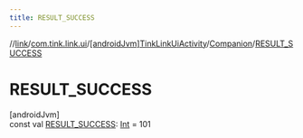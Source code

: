 ```yaml
---
title: RESULT_SUCCESS
---
```

//[link](../../../../index.html)/[com.tink.link.ui](../../index.html)/[[androidJvm]TinkLinkUiActivity](../index.html)/[Companion](index.html)/[RESULT_SUCCESS](-r-e-s-u-l-t_-s-u-c-c-e-s-s.html)



# RESULT_SUCCESS



[androidJvm]\
const val [RESULT_SUCCESS](-r-e-s-u-l-t_-s-u-c-c-e-s-s.html): [Int](https://kotlinlang.org/api/latest/jvm/stdlib/kotlin/-int/index.html) = 101




